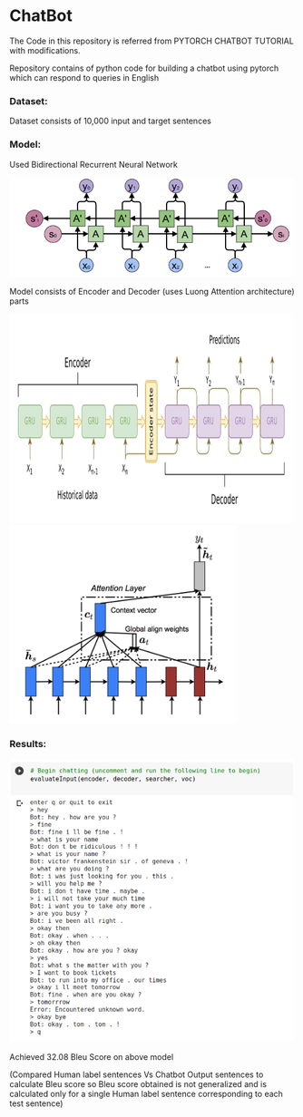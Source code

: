# ChatBot

The Code in this repository is referred from PYTORCH CHATBOT TUTORIAL with modifications.

Repository contains of python code for building a chatbot using pytorch which can respond to queries in English

### Dataset:
Dataset consists of 10,000 input and target sentences

### Model:

Used Bidirectional Recurrent Neural Network 

<img src="https://github.com/nilakshi104/ChatBot/blob/master/Images/RNN-bidirectional.png" width=500/img>

Model consists of Encoder and Decoder (uses Luong Attention architecture) parts

<img src="https://github.com/nilakshi104/ChatBot/blob/master/Images/seq2seq_ED.png" height=370 width=500/img><img src="https://github.com/nilakshi104/ChatBot/blob/master/Images/global_attn.png" height=350 width=400/img>

### Results:

<img src="https://github.com/nilakshi104/ChatBot/blob/master/Images/Screenshot%20from%202020-09-06%2004-19-24_n.png" width=500/img>

Achieved 32.08 Bleu Score on above model 

(Compared Human label sentences Vs Chatbot Output sentences to calculate Bleu score so Bleu score obtained is not generalized and is calculated only for a single Human label sentence corresponding to each test sentence)
